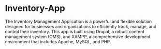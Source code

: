 # Inventory-App
The Inventory Management Application is a powerful and flexible solution designed for businesses and organizations to efficiently track, manage, and control their inventory. This app is built using Drupal, a robust content management system (CMS), and XAMPP, a comprehensive development environment that includes Apache, MySQL, and PHP.
